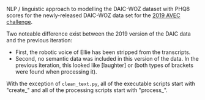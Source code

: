 NLP / linguistic approach to modelling the DAIC-WOZ dataset with PHQ8 scores for the newly-released DAIC-WOZ data set for the [2019 AVEC challenge](https://sites.google.com/view/avec2019/home?authuser=0).

Two noteable difference exist between the 2019 version of the DAIC data and the previous iteration:
- First, the robotic voice of Ellie has been stripped from the transcripts.
- Second, no semantic data was included in this version of the data. In the previous iteration, this looked like [laughter] or <laughter> (both types of brackets were found when processing it).

With the exception of `clean_text.py`, all of the executable scripts start with "create\_" and all of the processing scripts start with "process\_".
